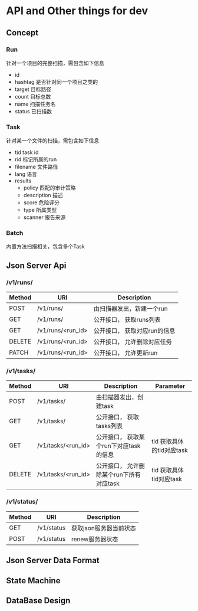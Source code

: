 # API and Other things for dev

## Concept

### Run
针对一个项目的完整扫描，需包含如下信息
- id
- hashtag 是否针对同一个项目之类的
- target 目标路径
- count 目标总数
- name 扫描任务名
- status 已扫描数

### Task
针对某一个文件的扫描，需包含如下信息
- tid task id
- rid 标记所属的run
- filename 文件路径
- lang 语言
- results
    - policy 匹配的审计策略
    - description 描述
    - score 危险评分
    - type 所属类型
    - scanner 报告来源

### Batch
内置方法扫描相关，包含多个Task

## Json Server Api

### /v1/runs/
| Method | URI | Description | 
| ---- | ----- | ---- |
| POST |  /v1/runs/ | 由扫描器发出，新建一个run |
| GET  |  /v1/runs/ | 公开接口， 获取runs列表 |
| GET  |  /v1/runs/<run_id> | 公开接口， 获取对应run的信息 |
| DELETE | /v1/runs/<run_id> | 公开接口， 允许删除对应任务 |
| PATCH | /v1/runs/<run_id> | 公开接口， 允许更新run |

### /v1/tasks/
| Method | URI | Description | Parameter | 
| ---- | ----- | ---- | ---- |
| POST |  /v1/tasks/ | 由扫描器发出，创建task |
| GET  |  /v1/tasks/ | 公开接口， 获取tasks列表 |
| GET  |  /v1/tasks/<run_id> | 公开接口， 获取某个run下对应task的信息 | tid 获取具体的tid对应task
| DELETE | /v1/tasks/<run_id> | 公开接口， 允许删除某个run下所有对应task | tid 获取具体tid对应task


### /v1/status/
| Method | URI | Description | 
| ---- | ----- | ---- |
| GET | /v1/status | 获取json服务器当前状态
| POST | /v1/status | renew服务器状态



## Json Server Data Format


## State Machine

## DataBase Design
